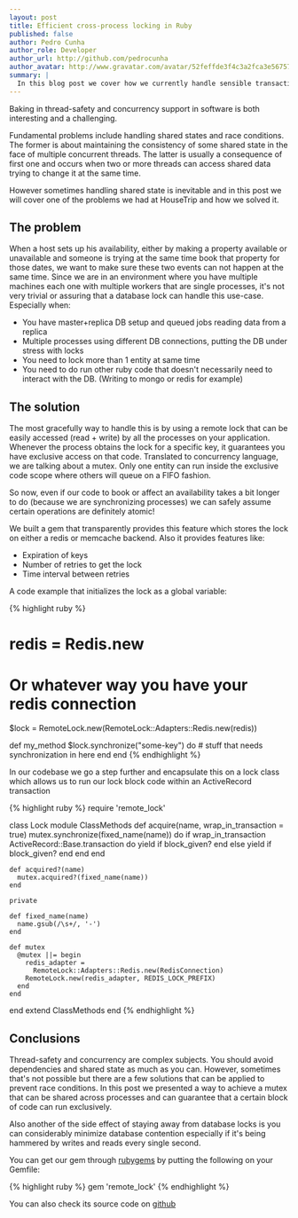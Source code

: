 ```yaml
---
layout: post
title: Efficient cross-process locking in Ruby
published: false
author: Pedro Cunha
author_role: Developer
author_url: http://github.com/pedrocunha
author_avatar: http://www.gravatar.com/avatar/52feffde3f4c3a2fca3e56757f10c269.png
summary: |
  In this blog post we cover how we currently handle sensible transactions between several processes in a thread safe way.
---
```


Baking in thread-safety and concurrency support in software is both interesting and 
a challenging.

Fundamental problems include handling shared states and race conditions. The former 
is about maintaining the consistency of some shared state in the face of multiple 
concurrent threads. The latter is usually a consequence of first one and occurs 
when two or more threads can access shared data trying to change it at the same time.

However sometimes handling shared state is inevitable and in this post we will cover 
one of the problems we had at HouseTrip and how we solved it.

## The problem

When a host sets up his availability, either by making a property available or
unavailable and someone is trying at the same time book that property for those 
dates, we want to make sure these two events can not happen at the same time.
Since we are in an environment where you have multiple machines each one with 
multiple workers that are single processes, it's not very trivial or assuring 
that a database lock can handle this use-case. Especially when:

- You have master+replica DB setup and queued jobs reading data from a replica
- Multiple processes using different DB connections, putting the DB under stress
with locks
- You need to lock more than 1 entity at same time
- You need to do run other ruby code that doesn't necessarily need to interact
with the DB. (Writing to mongo or redis for example)

## The solution

The most gracefully way to handle this is by using a remote lock that can be
easily accessed (read + write) by all the processes on your application.
Whenever the process obtains the lock for a specific key, it guarantees you have
exclusive access on that code. Translated to concurrency language, we are talking
about a mutex. Only one entity can run inside the exclusive code scope where
others will queue on a FIFO fashion. 

So now, even if our code to book or affect an availability takes a bit longer 
to do (because we are synchronizing processes) we can safely assume certain
operations are definitely atomic! 

We built a gem that transparently provides this feature which stores the lock 
on either a redis or memcache backend. Also it provides features like: 

- Expiration of keys
- Number of retries to get the lock
- Time interval between retries

A code example that initializes the lock as a global variable:

{% highlight ruby %}
# redis = Redis.new
# Or whatever way you have your redis connection
$lock = RemoteLock.new(RemoteLock::Adapters::Redis.new(redis))

def my_method
  $lock.synchronize("some-key") do
    # stuff that needs synchronization in here
  end
end
{% endhighlight %}

In our codebase we go a step further and encapsulate this on a lock class which
allows us to run our lock block code within an ActiveRecord transaction

{% highlight ruby %}
require 'remote_lock'

class Lock
  module ClassMethods
    def acquire(name, wrap_in_transaction = true)
      mutex.synchronize(fixed_name(name)) do
        if wrap_in_transaction
          ActiveRecord::Base.transaction do
            yield if block_given?
          end
        else
          yield if block_given?
        end
      end
    end

    def acquired?(name)
      mutex.acquired?(fixed_name(name))
    end

    private

    def fixed_name(name)
      name.gsub(/\s+/, '-')
    end

    def mutex
      @mutex ||= begin
        redis_adapter =
          RemoteLock::Adapters::Redis.new(RedisConnection)
        RemoteLock.new(redis_adapter, REDIS_LOCK_PREFIX)
      end
    end

  end
  extend ClassMethods
end
{% endhighlight %}

## Conclusions

Thread-safety and concurrency are complex subjects. You should avoid dependencies 
and shared state as much as you can. However, sometimes that's not possible but 
there are a few solutions that can be applied to prevent race conditions. In this 
post we presented a way to achieve a mutex that can be shared across processes and
can guarantee that a certain block of code can run exclusively.

Also another of the side effect of staying away from database locks is you can
considerably minimize database contention especially if it's being hammered 
by writes and reads every single second. 

You can get our gem through [rubygems](https://rubygems.org/gems/remote_lock)
by putting the following on your Gemfile:

{% highlight ruby %}
gem 'remote_lock'
{% endhighlight %}

You can also check its source code on [github](https://github.com/HouseTrip/remote_lock)
